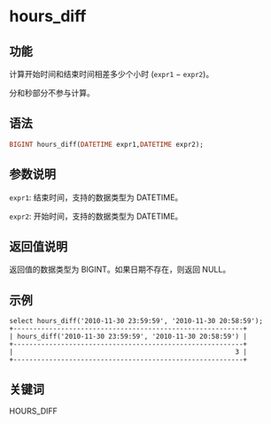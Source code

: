 # hours_diff

## 功能

计算开始时间和结束时间相差多少个小时 (`expr1` − `expr2`)。

分和秒部分不参与计算。

## 语法

```Haskell
BIGINT hours_diff(DATETIME expr1,DATETIME expr2);
```

## 参数说明

`expr1`: 结束时间，支持的数据类型为 DATETIME。

`expr2`: 开始时间，支持的数据类型为 DATETIME。

## 返回值说明

返回值的数据类型为 BIGINT。如果日期不存在，则返回 NULL。

## 示例

```Plain Text
select hours_diff('2010-11-30 23:59:59', '2010-11-30 20:58:59');
+----------------------------------------------------------+
| hours_diff('2010-11-30 23:59:59', '2010-11-30 20:58:59') |
+----------------------------------------------------------+
|                                                        3 |
+----------------------------------------------------------+
```

## 关键词

HOURS_DIFF
